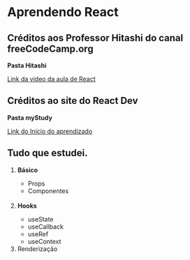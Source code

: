 # Aprendendo React

<h2>Créditos aos Professor Hitashi do canal freeCodeCamp.org </h2>
   <strong> <p>Pasta Hitashi </p> </strong>
   <a href= "https://www.youtube.com/watch?v=Bvwq_S0n2pk&t=8544s&ab_channel=freeCodeCamp.org"> Link da video da aula de React </a>

<h2>Créditos ao site do React Dev </h2>
   <strong> <p>Pasta myStudy </p> </strong>
   <a href= "https://pt-br.react.dev/learn"> Link do Início do aprendizado</a>

<h2>Tudo que estudei.</h2>

<ol type ="1"> 
   <li> <strong>Básico</strong></li>
   <ul> 
      <li>Props </li>
      <li>Componentes </li>
   </ul>
   <br>
   <li> <strong>Hooks</strong></li>
      <ul>
         <li>useState</li>
         <li>useCallback</li>
         <li>useRef</li>
         <li>useContext</li>
      </ul>
      <li>Renderização </li>
   </ul>
</ol>
